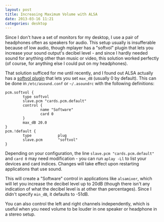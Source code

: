 ```yaml
---
layout: post
title: Increasing Maximum Volume with ALSA
date: 2013-03-16 11:21
categories: desktop
---
```

Since I don't have a set of monitors for my desktop, I use a pair of headphones 
often as speakers for audio. This setup usually is insufferable because of low 
audio, though mplayer has a "softvol" plugin that lets you increase your sound 
output's decibel level - and since I hardly needed sound for anything other than 
music or video, this solution worked perfectly (of course, for anything else I 
could put on my headphones).

That solution sufficed for me until recently, and I found out ALSA actually has 
a [softvol plugin][] that lets you set `max_dB` (usually 0 by default). This can 
be done in `/etc/asound.conf` or `~/.asoundrc` with the following definitions:

    pcm.softvol {
            type softvol
            slave.pcm "cards.pcm.default"
            control {
                    name "Software"
                    card 0
            }
            max_dB 20.0
    }
    pcm.!default {
            type            plug
            slave.pcm       "softvol"
    }

Depending on your configuration, the line `slave.pcm "cards.pcm.default"` and 
`card 0` may need modification - you can run `aplay -Ll` to list your devices 
and card indices. Changes will take effect upon restarting applications that 
use sound.

This will create a "Software" control in applications like `alsamixer`, which 
will let you increase the decibel level up to 20dB (though there isn't any 
indication of what the decibel level is at other than percentages). Since I 
didn't specify `min_dB`, it defaults to -51dB.

You can also control the left and right channels independently, which is 
useful when you need volume to be louder in one speaker or headphone in a 
stereo setup.

[softvol plugin]: http://www.alsa-project.org/alsa-doc/alsa-lib/pcm_plugins.html
